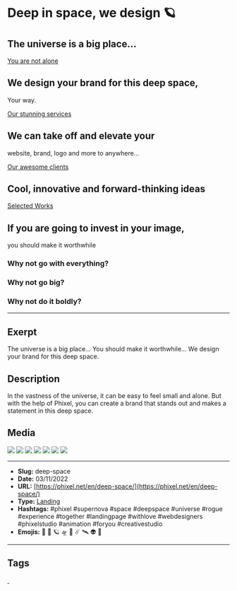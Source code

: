 # Deep in space, we design 🪐
## The universe is a big place...

[You are not alone](https://phixel.net/)

## We design your brand for this deep space,
Your way.

[Our stunning services](https://phixel.net/en/about-us/services/)

## We can take off and elevate your
website, brand, logo and more to anywhere...

[Our awesome clients](https://phixel.net/en/about-us/clients/)

## Cool, innovative and forward-thinking ideas

[Selected Works](https://phixel.net/en/portfolio/)

## If you are going to invest in your image,
you should make it worthwhile

### Why not go with everything?

### Why not go big?

### Why not do it boldly?
------------
## Exerpt
The universe is a big place...
You should make it worthwhile...
We design your brand for this deep space.
## Description
In the vastness of the universe, it can be easy to feel small and alone. But with the help of Phixel, you can create a brand that stands out and makes a statement in this deep space.
## Media
<img src="media/9ea58add/3_1.jpg">
<img src="media/ce327429/9_16.jpg">
<img src="media/9c0f82c4/landing-space-astronaut..png">
<img src="media/0ea998b1/landing-space-card-en.jpg">
<img src="media/fc16ee22/landing-space-complete.jpg">
<img src="media/26f3cb16/landing-space-cover.jpg">
<img src="media/81ea670f/rogue-supernova.mp4">

------------
- **Slug:** deep-space
- **Date:** 03/11/2022
- **URL:** [https://phixel.net/en/deep-space/](https://phixel.net/en/deep-space/)
- **Type:** [Landing](#landing)
- **Hashtags:** #phixel #supernova #space #deepspace #universe #rogue #experience #together #landingpage #withlove #webdesigners #phixelstudio #animation #foryou #creativestudio
- **Emojis:** 🌌 🚀 🪐 🛸 💫 ☄️ 🛰 👽 🔭

------------
## Tags
[ ](# )
